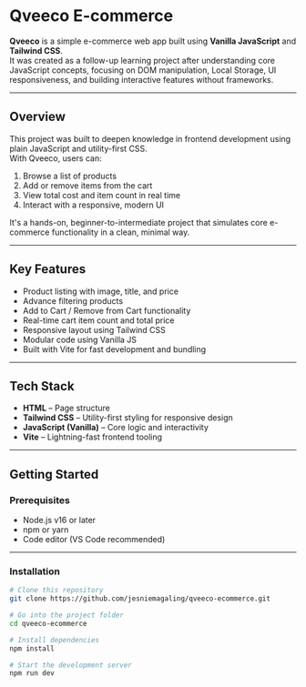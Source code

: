 # Qveeco E-commerce

**Qveeco** is a simple e-commerce web app built using **Vanilla JavaScript** and **Tailwind CSS**.  
It was created as a follow-up learning project after understanding core JavaScript concepts, focusing on DOM manipulation, Local Storage, UI responsiveness, and building interactive features without frameworks.

---

## Overview

This project was built to deepen knowledge in frontend development using plain JavaScript and utility-first CSS.  
With Qveeco, users can:

1. Browse a list of products  
2. Add or remove items from the cart  
3. View total cost and item count in real time  
4. Interact with a responsive, modern UI

It's a hands-on, beginner-to-intermediate project that simulates core e-commerce functionality in a clean, minimal way.

---

## Key Features

- Product listing with image, title, and price
- Advance filtering products
- Add to Cart / Remove from Cart functionality
- Real-time cart item count and total price
- Responsive layout using Tailwind CSS
- Modular code using Vanilla JS
- Built with Vite for fast development and bundling

---

## Tech Stack

- **HTML** – Page structure  
- **Tailwind CSS** – Utility-first styling for responsive design  
- **JavaScript (Vanilla)** – Core logic and interactivity  
- **Vite** – Lightning-fast frontend tooling

---

## Getting Started

### Prerequisites

- Node.js v16 or later  
- npm or yarn  
- Code editor (VS Code recommended)

---

### Installation

```bash
# Clone this repository
git clone https://github.com/jesniemagaling/qveeco-ecommerce.git

# Go into the project folder
cd qveeco-ecommerce

# Install dependencies
npm install

# Start the development server
npm run dev
